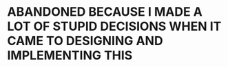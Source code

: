# ABANDONED BECAUSE I MADE A LOT OF STUPID DECISIONS WHEN IT CAME TO DESIGNING AND IMPLEMENTING THIS
